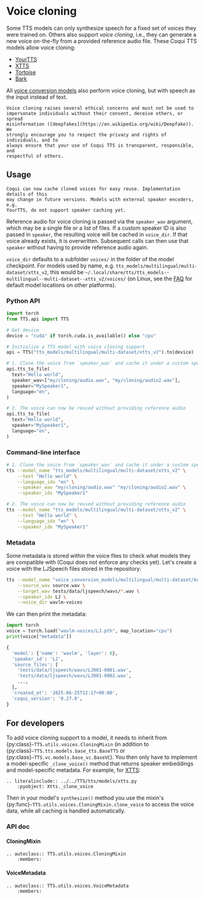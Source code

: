 # Voice cloning

Some TTS models can only synthesize speech for a fixed set of voices they were
trained on. Others also support _voice cloning_, i.e., they can generate a new
voice on-the-fly from a provided reference audio file. These Coqui TTS models
allow voice cloning:

- [YourTTS](models/vits.md)
- [XTTS](models/xtts.md)
- [Tortoise](models/tortoise.md)
- [Bark](models/bark.md)

All [voice conversion models](vc.md) also perform voice cloning, but with speech as the
input instead of text.

```{important}
Voice cloning raises several ethical concerns and must not be used to
impersonate individuals without their consent, deceive others, or spread
misinformation ([deepfakes](https://en.wikipedia.org/wiki/Deepfake)). We
strongly encourage you to respect the privacy and rights of individuals, and to
always ensure that your use of Coqui TTS is transparent, responsible, and
respectful of others.
```

## Usage

```{versionchanged} 0.27.0
Coqui can now cache cloned voices for easy reuse. Implementation details of this
may change in future versions. Models with external speaker encoders, e.g.
YourTTS, do not support speaker caching yet.
```

Reference audio for voice cloning is passed via the `speaker_wav` argument,
which may be a single file or a list of files. If a custom speaker ID is also
passed in `speaker`, the resulting voice will be cached in `voice_dir`. If that
voice already exists, it is overwritten. Subsequent calls can then use that
`speaker` without having to provide reference audio again.

`voice_dir` defaults to a subfolder `voices/` in the folder of the model
checkpoint. For models used by name, e.g.
`tts_models/multilingual/multi-dataset/xtts_v2`, this would be
`~/.local/share/tts/tts_models--multilingual--multi-dataset--xtts_v2/voices/`
(on Linux, see the [FAQ](faq.md#where-does-coqui-store-downloaded-models) for
default model locations on other platforms).

### Python API

```python
import torch
from TTS.api import TTS

# Get device
device = "cuda" if torch.cuda.is_available() else "cpu"

# Initialize a TTS model with voice cloning support
api = TTS("tts_models/multilingual/multi-dataset/xtts_v2").to(device)

# 1. Clone the voice from `speaker_wav` and cache it under a custom speaker ID
api.tts_to_file(
  text="Hello world",
  speaker_wav=["my/cloning/audio.wav", "my/cloning/audio2.wav"],
  speaker="MySpeaker1",
  language="en",
)

# 2. The voice can now be reused without providing reference audio
api.tts_to_file(
  text="Hello world",
  speaker="MySpeaker1",
  language="en",
)
```

### Command-line interface

```bash
# 1. Clone the voice from `speaker_wav` and cache it under a custom speaker ID
tts --model_name "tts_models/multilingual/multi-dataset/xtts_v2" \
    --text "Hello world" \
    --language_idx "en" \
    --speaker_wav "my/cloning/audio.wav" "my/cloning/audio2.wav" \
    --speaker_idx "MySpeaker1"

# 2. The voice can now be reused without providing reference audio
tts --model_name "tts_models/multilingual/multi-dataset/xtts_v2" \
    --text "Hello world" \
    --language_idx "en" \
    --speaker_idx "MySpeaker1"
```

### Metadata

Some metadata is stored within the voice files to check what models they are
compatible with (Coqui does not enforce any checks yet). Let's create a voice
with the LJSpeech files stored in the repository:

```bash
tts --model_name "voice_conversion_models/multilingual/multi-dataset/knnvc" \
    --source_wav source.wav \
    --target_wav tests/data/ljspeech/wavs/*.wav \
    --speaker_idx LJ \
    --voice_dir wavlm-voices
```

We can then print the metadata:

```python
import torch
voice = torch.load("wavlm-voices/LJ.pth", map_location="cpu")
print(voice["metadata"])
```

```python
{
  'model': {'name': 'wavlm', 'layer': 6},
  'speaker_id': 'LJ',
  'source_files': [
    'tests/data/ljspeech/wavs/LJ001-0001.wav',
    'tests/data/ljspeech/wavs/LJ001-0002.wav',
    ...,
  ],
  'created_at': '2025-06-25T12:17+00:00',
  'coqui_version': '0.27.0',
}
```

## For developers

To add voice cloning support to a model, it needs to inherit from
{py:class}`~TTS.utils.voices.CloningMixin` (in addition to
{py:class}`~TTS.tts.models.base_tts.BaseTTS` or
{py:class}`~TTS.vc.models.base_vc.BaseVC`). You then only have to implement a
model-specific `_clone_voice()` method that returns speaker embeddings and
model-specific metadata. For example, for [XTTS](models/xtts.md):

```{eval-rst}
.. literalinclude:: ../../TTS/tts/models/xtts.py
    :pyobject: Xtts._clone_voice
```

Then in your model's `synthesize()` method you use the mixin's
{py:func}`~TTS.utils.voices.CloningMixin.clone_voice` to access the
voice data, while all caching is handled automatically.

### API doc

#### CloningMixin

```{eval-rst}
.. autoclass:: TTS.utils.voices.CloningMixin
    :members:
```

#### VoiceMetadata

```{eval-rst}
.. autoclass:: TTS.utils.voices.VoiceMetadata
    :members:
```
